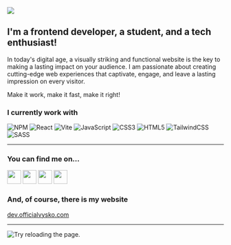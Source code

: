 
<img src="https://cdn.discordapp.com/attachments/863742714809810944/1147591647782260808/github.png">

## I'm a frontend developer, a student, and a tech enthusiast!

<p>In today's digital age, a visually striking and functional website is the key to making a lasting impact on your audience. I am passionate about creating cutting-edge web experiences that captivate, engage, and leave a lasting impression on every visitor.</p>

Make it work, make it fast, make it right!

### I currently work with

![NPM](https://img.shields.io/badge/NPM-%23CB3837.svg?style=for-the-badge&logo=npm&logoColor=white)
![React](https://img.shields.io/badge/react-%2320232a.svg?style=for-the-badge&logo=react&logoColor=%2361DAFB)
![Vite](https://img.shields.io/badge/vite-%23646CFF.svg?style=for-the-badge&logo=vite&logoColor=white)
![JavaScript](https://img.shields.io/badge/javascript-%23323330.svg?style=for-the-badge&logo=javascript&logoColor=%23F7DF1E)
![CSS3](https://img.shields.io/badge/css3-%231572B6.svg?style=for-the-badge&logo=css3&logoColor=white)
![HTML5](https://img.shields.io/badge/html5-%23E34F26.svg?style=for-the-badge&logo=html5&logoColor=white)
![TailwindCSS](https://img.shields.io/badge/tailwindcss-%2338B2AC.svg?style=for-the-badge&logo=tailwind-css&logoColor=white)
![SASS](https://img.shields.io/badge/SASS-hotpink.svg?style=for-the-badge&logo=SASS&logoColor=white)


---

### You can find me on...
	
<a target="_blank" href="mailto:dev.officialvysko@gmail.com"><img height="32" width="32" src="https://cdn.simpleicons.org/gmail/#EA4335"/></a>
<a target="_blank" href="https://discord.com/users/611182964948074526"><img height="32" width="32" src="https://cdn.simpleicons.org/discord/#5865F2"/></a>
<a target="_blank" href="https://www.instagram.com/official.vysko"><img height="32" width="32" src="https://cdn.simpleicons.org/instagram/#E4405F"/></a>
<a target="_blank" href="https://open.spotify.com/user/qsn19ij890416ji8qf6v606ml?si=9e011feb33d648d4"><img height="32" width="32" src="https://cdn.simpleicons.org/spotify/#1DB954"/></a>

### And, of course, there is my website

[dev.officialvysko.com](https://dev.officialvysko.com)<br>

---

<img src="https://github-readme-stats-seven-rosy-74.vercel.app/api/top-langs/?username=OfficialVysko&theme=date_night" alt="Try reloading the page.">

